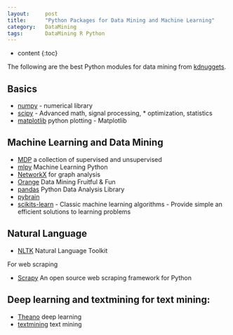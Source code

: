 ```yaml
---
layout:     post
title:      "Python Packages for Data Mining and Machine Learning"
category:   DataMining 
tags:		DataMining R Python
---
```

* content
{:toc}

The following are the best Python modules for data mining from [kdnuggets](http://www.kdnuggets.com/2012/11/best-python-modules-for-data-mining.html).

## Basics

* [numpy](http://numpy.scipy.org/) - numerical library
* [scipy](http://www.scipy.org/) - Advanced math, signal processing, *
optimization, statistics
* [matplotlib](http://matplotlib.org) python plotting - Matplotlib

## Machine Learning and Data Mining

* [MDP](http://pypi.python.org/pypi/MDP/2.4) a collection of supervised and unsupervised 
* [mlpy](http://mlpy.sourceforge.net ) Machine Learning Python
* [NetworkX](http://networkx.lanl.gov/) for graph analysis
* [Orange](http://biolab.si) Data Mining Fruitful & Fun
* [pandas](http://pandas.pydata.org ) Python Data Analysis Library
* [pybrain](http://pybrain.org)
* [scikits-learn](http://scikit-learn.org/stable/) - Classic machine learning algorithms - Provide simple an efficient solutions to learning problems

## Natural Language

* [NLTK](http://nltk.org) Natural Language Toolkit

For web scraping

* [Scrapy](http://scrapy.org) An open source web scraping framework for Python

## Deep learning and textmining for text mining:

* [Theano](http://deeplearning.net/tutorial/) deep learning
* [textmining](https://pypi.python.org/pypi/textmining/1.0) text mining